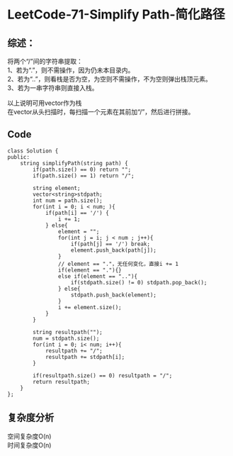 # LeetCode-71-Simplify Path-简化路径
## 综述：  
将两个“/”间的字符串提取：  
1、若为“.”，则不需操作，因为仍未本目录内。  
2、若为“..”，则看栈是否为空，为空则不需操作，不为空则弹出栈顶元素。  
3、若为一串字符串则直接入栈。  
  
以上说明可用vector作为栈  
在vector从头扫描时，每扫描一个元素在其前加“/”，然后进行拼接。  

## Code
```
class Solution {
public:
    string simplifyPath(string path) {
        if(path.size() == 0) return "";
        if(path.size() == 1) return "/";
        
        string element;
        vector<string>stdpath;
        int num = path.size();
        for(int i = 0; i < num; ){
            if(path[i] == '/') {
                i += 1;
            } else{
                element = "";
                for(int j = i; j < num ; j++){
                    if(path[j] == '/') break;
                    element.push_back(path[j]);
                }
                // element == "."，无任何变化，直接i += 1
                if(element == "."){}
                else if(element == ".."){
                    if(stdpath.size() != 0) stdpath.pop_back();
                } else{
                    stdpath.push_back(element);
                }
                i += element.size();
            }
        }

        string resultpath("");
        num = stdpath.size();
        for(int i = 0; i< num; i++){
            resultpath += "/";
            resultpath += stdpath[i];
        }

        if(resultpath.size() == 0) resultpath = "/";
        return resultpath;
    }
};
```

## 复杂度分析
空间复杂度O(n)  
时间复杂度O(n)


